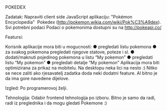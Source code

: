 POKEDEX

Zadatak:
Napraviti client side JavaScript aplikaciju: "Pokémon Encyclopedia" ­ Pokedex
(http://pokemon.wikia.com/wiki/Pok%C3%A9dex).
Svi potrebni podaci Podaci o pokemonima dostupni su na http://pokeapi.co/

Featursi:

Korisnik aplikacije mora biti u mogucnosti:
● pregledati listu pokemona
● za svakog pokemona pregledati njegove statove, poteze i sl.
● dodati/maknuti pojedinog pokemona u listu “My pokemon”
● pregledati listu “My pokemon”
● pregledati detalje “My pokemon”
Aplikacija mora biti optimizirana za prikaz na mobitelu. Na desktopu neka lici na nesto :)
Nitko se nece zaliti ako rjesavatelj zadatka doda neki dodatni feature. Al bitno je da ima gore
navedene dijelove.

Izgled:
Po programerovoj želji.

Tehnologija:
Odabir frontend tehnologija po izboru. Bitno je samo da radi, radi iz preglednika i da mogu
gledati Pokemone :)
